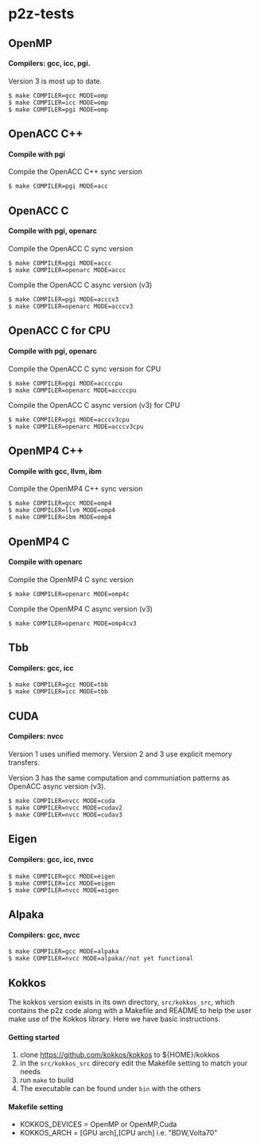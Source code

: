 # p2z-tests

## OpenMP
#### Compilers: gcc, icc, pgi.
Version 3 is most up to date. 

```shell
$ make COMPILER=gcc MODE=omp
$ make COMPILER=icc MODE=omp
$ make COMPILER=pgi MODE=omp
```

## OpenACC C++
#### Compile with pgi
Compile the OpenACC C++ sync version

```shell
$ make COMPILER=pgi MODE=acc
```

## OpenACC C
#### Compile with pgi, openarc
Compile the OpenACC C sync version

```shell
$ make COMPILER=pgi MODE=accc
$ make COMPILER=openarc MODE=accc
```

Compile the OpenACC C async version (v3)

```shell
$ make COMPILER=pgi MODE=acccv3
$ make COMPILER=openarc MODE=acccv3
```

## OpenACC C for CPU
#### Compile with pgi, openarc
Compile the OpenACC C sync version for CPU

```shell
$ make COMPILER=pgi MODE=accccpu
$ make COMPILER=openarc MODE=accccpu
```

Compile the OpenACC C async version (v3) for CPU

```shell
$ make COMPILER=pgi MODE=acccv3cpu
$ make COMPILER=openarc MODE=acccv3cpu
```

## OpenMP4 C++
#### Compile with gcc, llvm, ibm
Compile the OpenMP4 C++ sync version

```shell
$ make COMPILER=gcc MODE=omp4
$ make COMPILER=llvm MODE=omp4
$ make COMPILER=ibm MODE=omp4
```

## OpenMP4 C
#### Compile with openarc
Compile the OpenMP4 C sync version

```shell
$ make COMPILER=openarc MODE=omp4c
```

Compile the OpenMP4 C async version (v3)

```shell
$ make COMPILER=openarc MODE=omp4cv3
```

## Tbb
#### Compilers: gcc, icc
```shell
$ make COMPILER=gcc MODE=tbb
$ make COMPILER=icc MODE=tbb
```

## CUDA
#### Compilers: nvcc
Version 1 uses unified memory. Version 2 and 3 use explicit memory transfers.

Version 3 has the same computation and communiation patterns as OpenACC async version (v3).

```shell
$ make COMPILER=nvcc MODE=cuda
$ make COMPILER=nvcc MODE=cudav2
$ make COMPILER=nvcc MODE=cudav3
```

## Eigen
#### Compilers: gcc, icc, nvcc

```shell
$ make COMPILER=gcc MODE=eigen
$ make COMPILER=icc MODE=eigen
$ make COMPILER=nvcc MODE=eigen
```

## Alpaka
#### Compilers: gcc, nvcc 

```shell
$ make COMPILER=gcc MODE=alpaka
$ make COMPILER=nvcc MODE=alpaka//not yet functional
```

## Kokkos
The kokkos version exists in its own directory, `src/kokkos_src`, which contains
the p2z code along with a Makefile and README to help the user make use of the
Kokkos library. Here we have basic instructions.

#### Getting started
1. clone https://github.com/kokkos/kokkos to ${HOME}/kokkos
2. in the `src/kokkos_src` direcory edit the Makefile setting to match your needs
3. run `make` to build
4. The executable can be found under `bin` with the others

#### Makefile setting
- KOKKOS_DEVICES = OpenMP or OpenMP,Cuda
- KOKKOS_ARCH = [GPU arch],[CPU arch] i.e. "BDW,Volta70"

